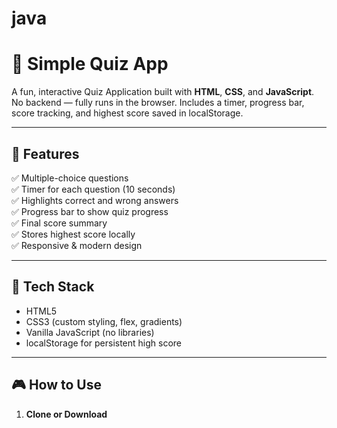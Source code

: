 # java
# 🚀 Simple Quiz App

A fun, interactive Quiz Application built with **HTML**, **CSS**, and **JavaScript**.  
No backend — fully runs in the browser. Includes a timer, progress bar, score tracking, and highest score saved in localStorage.

---

## 📌 Features

✅ Multiple-choice questions  
✅ Timer for each question (10 seconds)  
✅ Highlights correct and wrong answers  
✅ Progress bar to show quiz progress  
✅ Final score summary  
✅ Stores highest score locally  
✅ Responsive & modern design

---

## 🧩 Tech Stack

- HTML5
- CSS3 (custom styling, flex, gradients)
- Vanilla JavaScript (no libraries)
- localStorage for persistent high score

---

## 🎮 How to Use

1. **Clone or Download**

   ```bash
   
